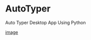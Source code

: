 # AutoTyper
Auto Typer Desktop App Using Python


[image](https://user-images.githubusercontent.com/79250950/211373451-38873035-da0f-4cf6-98f9-53b9a9d53d0e.png)
